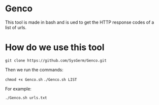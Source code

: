 # Genco
This tool is made in bash and is ued to get the HTTP response codes of a list of urls.

# How do we use this tool
```git clone https://github.com/SysGerm/Genco.git```

Then we run the commands:

```chmod +x Genco.sh```
```./Genco.sh LIST```

For example:

```./Genco.sh urls.txt```

